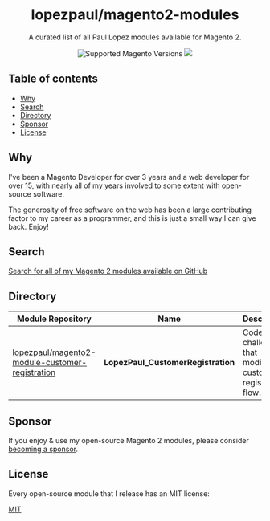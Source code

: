 <h1 align="center">lopezpaul/magento2-modules</h1> 

<div align="center">
  <p>A curated list of all Paul Lopez modules available for Magento 2.</p>
  <img src="https://img.shields.io/badge/magento-2-brightgreen.svg?logo=magento&longCache=true&style=flat-square" alt="Supported Magento Versions" />
  <a href="https://opensource.org/licenses/MIT" target="_blank"><img src="https://img.shields.io/badge/license-MIT-blue.svg" /></a>
</div>

## Table of contents

- [Why](#why)
- [Search](#search)
- [Directory](#directory)
- [Sponsor](#sponsor)
- [License](#license)

## Why

I've been a Magento Developer for over 3 years and a web developer for over 15, with nearly all of my years involved to some extent with open-source software.

The generosity of free software on the web has been a large contributing factor to my career as a programmer, and this is just a small way I can give back. Enjoy!

## Search

[Search for all of my Magento 2 modules available on GitHub](https://github.com/search?q=user%3Alopezpaul+magento2-module)

## Directory

| Module Repository | Name | Description
| ---------- | ----------- | -----------
| [lopezpaul/magento2-module-customer-registration](https://github.com/lopezpaul/magento2-module-customer-registration) | **LopezPaul_CustomerRegistration** | Code challenge that modifies customer registration flow.


## Sponsor

If you enjoy & use my open-source Magento 2 modules, please consider [becoming a sponsor](https://github.com/sponsors/lopezpaul).



## License

Every open-source module that I release has an MIT license:

[MIT](https://opensource.org/licenses/MIT)